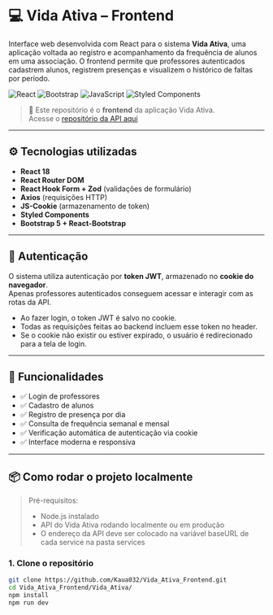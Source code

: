 # 💻 Vida Ativa – Frontend

Interface web desenvolvida com React para o sistema **Vida Ativa**, uma aplicação voltada ao registro e acompanhamento da frequência de alunos em uma associação. O frontend permite que professores autenticados cadastrem alunos, registrem presenças e visualizem o histórico de faltas por período.

![React](https://img.shields.io/badge/-React-61DAFB?style=flat-square&logo=react&logoColor=black)
![Bootstrap](https://img.shields.io/badge/-Bootstrap-7952B3?style=flat-square&logo=bootstrap&logoColor=white)
![JavaScript](https://img.shields.io/badge/-JavaScript-F7DF1E?style=flat-square&logo=javascript&logoColor=black)
![Styled Components](https://img.shields.io/badge/-Styled--Components-db7093?style=flat-square&logo=styled-components&logoColor=white)

> 🔗 Este repositório é o **frontend** da aplicação Vida Ativa.  
> Acesse o [repositório da API aqui](https://github.com/Kaua032/Vida_Ativa_API)

---

## ⚙️ Tecnologias utilizadas

- **React 18**
- **React Router DOM**
- **React Hook Form + Zod** (validações de formulário)
- **Axios** (requisições HTTP)
- **JS-Cookie** (armazenamento de token)
- **Styled Components**
- **Bootstrap 5 + React-Bootstrap**

---

## 🔐 Autenticação

O sistema utiliza autenticação por **token JWT**, armazenado no **cookie do navegador**.  
Apenas professores autenticados conseguem acessar e interagir com as rotas da API.

- Ao fazer login, o token JWT é salvo no cookie.
- Todas as requisições feitas ao backend incluem esse token no header.
- Se o cookie não existir ou estiver expirado, o usuário é redirecionado para a tela de login.

---

## 🚀 Funcionalidades

- ✅ Login de professores
- ✅ Cadastro de alunos
- ✅ Registro de presença por dia
- ✅ Consulta de frequência semanal e mensal
- ✅ Verificação automática de autenticação via cookie
- ✅ Interface moderna e responsiva

---

## 📦 Como rodar o projeto localmente

> Pré-requisitos:
> - Node.js instalado
> - API do Vida Ativa rodando localmente ou em produção
> - O endereço da API deve ser colocado na variável baseURL de cada service na pasta services

### 1. Clone o repositório

```bash
git clone https://github.com/Kaua032/Vida_Ativa_Frontend.git
cd Vida_Ativa_Frontend/Vida_Ativa/
npm install
npm run dev
